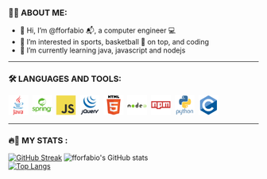 ### :man_technologist: ABOUT ME:
- 👋 Hi, I’m @fforfabio :mailbox_with_mail:, a computer engineer :computer:
- 👀 I’m interested in sports, basketball :basketball: on top, and coding
- 🌱 I’m currently learning java, javascript and nodejs

***

### :hammer_and_wrench: LANGUAGES AND TOOLS:

<div>
  <img src="https://github.com/devicons/devicon/blob/master/icons/java/java-original-wordmark.svg" title="Java" alt="Java" width="40" height="40"/>&nbsp;
  <img src="https://github.com/devicons/devicon/blob/master/icons/spring/spring-original-wordmark.svg" title="Spring" alt="Spring" width="40" height="40"/>&nbsp;
  <img src="https://github.com/devicons/devicon/blob/master/icons/javascript/javascript-original.svg" title="JS"  alt="JS" width="40" height="40"/>&nbsp;
  <img src="https://github.com/devicons/devicon/blob/master/icons/jquery/jquery-original-wordmark.svg" title="JQuery"  alt="JQuery" width="40" height="40"/>&nbsp;
  <img src="https://github.com/devicons/devicon/blob/master/icons/html5/html5-original-wordmark.svg" title="HTML5"  alt="HTML5" width="40" height="40"/>&nbsp;
  <img src="https://github.com/devicons/devicon/blob/master/icons/nodejs/nodejs-original-wordmark.svg" title="nodejs"  alt="nodejs" width="40" height="40"/>&nbsp;
  <img src="https://github.com/devicons/devicon/blob/master/icons/npm/npm-original-wordmark.svg" title="npm"  alt="npm" width="40" height="40"/>&nbsp;
  <img src="https://github.com/devicons/devicon/blob/master/icons/python/python-original-wordmark.svg" title="python"  alt="python" width="40" height="40"/>&nbsp;
  <img src="https://github.com/devicons/devicon/blob/master/icons/c/c-original.svg" title="C"  alt="C" width="40" height="40"/>&nbsp;
</div>

***

### :fire::space_invader: MY STATS :

[![GitHub Streak](https://streak-stats.demolab.com?user=fforfabio&theme=garden&date_format=j%20M%5B%20Y%5D&ring=8EEB73&sideNums=38EB05&fire=FFFA00)](https://git.io/streak-stats)
![fforfabio's GitHub stats](https://github-readme-stats.vercel.app/api?username=fforfabio&show_icons=true&theme=vue-dark&bg_color=113c5c&text_color=fff122&icon_color=fff122&title_color=fff122)  
[![Top Langs](https://github-readme-stats.vercel.app/api/top-langs/?username=fforfabio&layout=donut&title_color=fd3412&text_color=2200fe&border_color=2200fe)](https://github.com/anuraghazra/github-readme-stats)  


<!---
<picture>
  <source media="(prefers-color-scheme: dark)" srcset="https://github.com/ReLive27/ReLive27/blob/main/assets/github-snake-dark.svg" />
  <source media="(prefers-color-scheme: light)" srcset="https://github.com/ReLive27/ReLive27/blob/main/assets/github-snake.svg" />
  <img width="100%" alt="github-snake" src="./assets/github-snake.svg" />
</picture>

fforfabio/fforfabio is a ✨ special ✨ repository because its `README.md` (this file) appears on your GitHub profile.
You can click the Preview link to take a look at your changes.
--->
